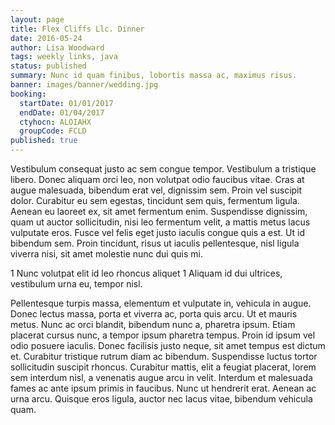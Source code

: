 ```yaml
---
layout: page
title: Flex Cliffs Llc. Dinner
date: 2016-05-24
author: Lisa Woodward
tags: weekly links, java
status: published
summary: Nunc id quam finibus, lobortis massa ac, maximus risus.
banner: images/banner/wedding.jpg
booking:
  startDate: 01/01/2017
  endDate: 01/04/2017
  ctyhocn: ALOIAHX
  groupCode: FCLD
published: true
---
```

Vestibulum consequat justo ac sem congue tempor. Vestibulum a tristique libero. Donec aliquam orci leo, non volutpat odio faucibus vitae. Cras at augue malesuada, bibendum erat vel, dignissim sem. Proin vel suscipit dolor. Curabitur eu sem egestas, tincidunt sem quis, fermentum ligula. Aenean eu laoreet ex, sit amet fermentum enim. Suspendisse dignissim, quam ut auctor sollicitudin, nisi leo fermentum velit, a mattis metus lacus vulputate eros. Fusce vel felis eget justo iaculis congue quis a est. Ut id bibendum sem. Proin tincidunt, risus ut iaculis pellentesque, nisl ligula viverra nisi, sit amet molestie nunc dui quis mi.

1 Nunc volutpat elit id leo rhoncus aliquet
1 Aliquam id dui ultrices, vestibulum urna eu, tempor nisl.

Pellentesque turpis massa, elementum et vulputate in, vehicula in augue. Donec lectus massa, porta et viverra ac, porta quis arcu. Ut et mauris metus. Nunc ac orci blandit, bibendum nunc a, pharetra ipsum. Etiam placerat cursus nunc, a tempor ipsum pharetra tempus. Proin id ipsum vel odio posuere iaculis. Donec facilisis justo neque, sit amet tempus est dictum et. Curabitur tristique rutrum diam ac bibendum. Suspendisse luctus tortor sollicitudin suscipit rhoncus. Curabitur mattis, elit a feugiat placerat, lorem sem interdum nisl, a venenatis augue arcu in velit. Interdum et malesuada fames ac ante ipsum primis in faucibus. Nunc ut hendrerit erat. Aenean ac urna arcu. Quisque eros ligula, auctor nec lacus vitae, bibendum vehicula quam.
